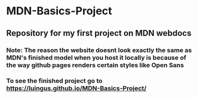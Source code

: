 # MDN-Basics-Project
## Repository for my first project on MDN webdocs
### Note: The reason the website doesnt look exactly the same as MDN's finished model when you host it locally is because of the way github pages renders certain styles like Open Sans
### To see the finished project go to https://luingus.github.io/MDN-Basics-Project/
